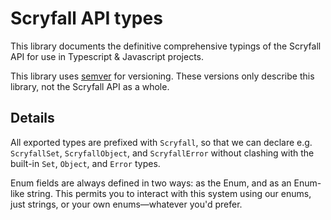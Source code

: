 # Scryfall API types

This library documents the definitive comprehensive typings of the Scryfall API for use in Typescript & Javascript projects.

This library uses [semver] for versioning. These versions only describe this library, not the Scryfall API as a whole.

[semver]: https://semver.org/

## Details

All exported types are prefixed with `Scryfall`, so that we can declare e.g. `ScryfallSet`, `ScryfallObject`, and `ScryfallError` without clashing with the built-in `Set`, `Object`, and `Error` types.

Enum fields are always defined in two ways: as the Enum, and as an Enum-like string. This permits you to interact with this system using our enums, just strings, or your own enums—whatever you'd prefer.
